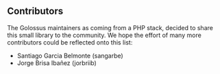 Contributors
------------

The Golossus maintainers as coming from a PHP stack, decided to share this small library to the community. We hope the 
effort of many more contributors could be reflected onto this list:

* Santiago Garcia Belmonte (sangarbe)
* Jorge Brisa Ibañez (jorbriib)